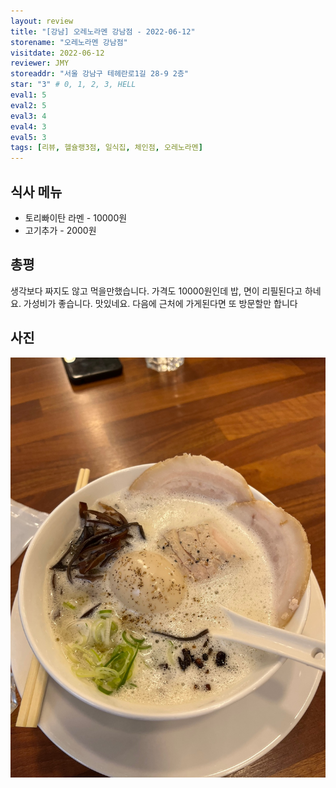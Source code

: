 ```yaml
---
layout: review
title: "[강남] 오레노라멘 강남점 - 2022-06-12"
storename: "오레노라멘 강남점"
visitdate: 2022-06-12
reviewer: JMY
storeaddr: "서울 강남구 테헤란로1길 28-9 2층"
star: "3" # 0, 1, 2, 3, HELL
eval1: 5
eval2: 5
eval3: 4
eval4: 3
eval5: 3
tags: [리뷰, 헬슐랭3점, 일식집, 체인점, 오레노라멘]
---
```


## 식사 메뉴

- 토리빠이탄 라멘 - 10000원
- 고기추가 - 2000원

## 총평

생각보다 짜지도 않고 먹을만했습니다. 가격도 10000원인데 밥, 면이 리필된다고 하네요. 가성비가 좋습니다. 맛있네요. 다음에 근처에 가게된다면 또 방문할만 합니다

## 사진

![](/img/20220612oreno.jpeg)

